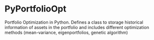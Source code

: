 # PyPortfolioOpt
Portfolio Optimization in Python. Defines a class to storage historical information of assets in the portfolio and includes different optimization methods (mean-variance, eigenportfolios, genetic algorithm)

